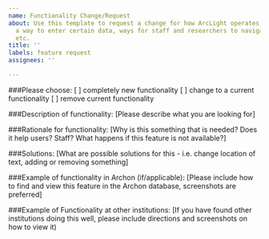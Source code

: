 ```yaml
---
name: Functionality Change/Request
about: Use this template to request a change for how ArcLight operates, such as needing
  a way to enter certain data, ways for staff and researchers to navigate ArcLight,
  etc.
title: ''
labels: feature request
assignees: ''

---
```


###Please choose:
[ ] completely new functionality
[ ] change to a current functionality
[ ] remove current functionality

###Description of functionality: [Please describe what you are looking for]

###Rationale for functionality: [Why is this something that is needed? Does it help users? Staff? What happens if this feature is not available?] 

###Solutions: [What are possible solutions for this - i.e. change location of text, adding or removing something]

###Example of functionality in Archon (if/applicable): [Please include how to find and view this feature in the Archon database, screenshots are preferred]

###Example of Functionality at other institutions: [If you have found other institutions doing this well, please include directions and screenshots on how to view it)
